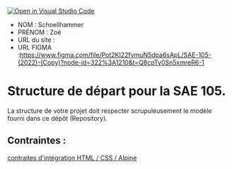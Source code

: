 [![Open in Visual Studio Code](https://classroom.github.com/assets/open-in-vscode-c66648af7eb3fe8bc4f294546bfd86ef473780cde1dea487d3c4ff354943c9ae.svg)](https://classroom.github.com/online_ide?assignment_repo_id=9701445&assignment_repo_type=AssignmentRepo)
- NOM : Schoellhammer
- PRÉNOM : Zoé
- URL du site :
- URL FIGMA :https://www.figma.com/file/Pot2KI22fymuN5dpa6sApL/SAE-105-(2022)-(Copy)?node-id=322%3A1210&t=Q8cpTy0Sn5xmreR6-1

# Structure de départ pour la SAE 105.

La structure de votre projet doit respecter scrupuleusement le modèle fourni dans ce dépôt (Repository).

## Contraintes :
[contraites d'intégration HTML / CSS / Alpine](https://moodle.univ-fcomte.fr/mod/page/view.php?id=645799)

